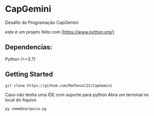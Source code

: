 # CapGemini
Desafio de Programação CapGemini

este é um projeto feito com [https://www.python.org/]

## Dependencias:
  Python (>=3.7)
  
## Getting Started
```bash
git clone https://github.com/MatheusC22/CapGemini
```

Caso não tenha uma IDE com suporte para python Abra um terminal no local do Aquivo

```bash
py nomeDoarquivo.py
```
